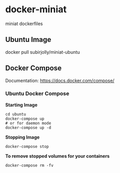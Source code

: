 # docker-miniat
miniat dockerfiles

## Ubuntu Image
docker pull subirjolly/miniat-ubuntu

## Docker Compose
Documentation: https://docs.docker.com/compose/

### Ubuntu Docker Compose
**Starting Image**
```
cd ubuntu
docker-compose up
# or for daemon mode
docker-compose up -d
```
**Stopping Image**
```
docker-compose stop
```
**To remove stopped volumes for your containers**
```
docker-compose rm -fv
```
